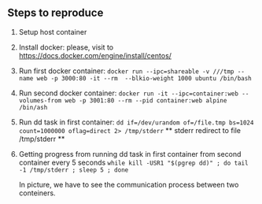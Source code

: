 ## Steps to reproduce ##

1) Setup host container
2) Install docker: please, visit to https://docs.docker.com/engine/install/centos/
3) Run first docker container: 
	```docker run --ipc=shareable -v ///tmp --name web -p 3000:80 -it --rm  --blkio-weight 1000 ubuntu /bin/bash ```
4) Run second docker container: 
	```docker run -it --ipc=container:web --volumes-from web -p 3001:80 --rm --pid container:web alpine /bin/ash```
5) Run dd task in first container:
	```dd if=/dev/urandom of=/file.tmp bs=1024 count=1000000 oflag=direct 2> /tmp/stderr```
	** stderr redirect to file /tmp/stderr **
6) Getting progress from running dd task in first container from second container every 5 seconds
	```while kill -USR1 "$(pgrep dd)" ; do tail -1 /tmp/stderr ; sleep 5 ; done```
	
	In picture, we have to see the communication process between two conteiners.